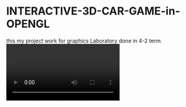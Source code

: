 # INTERACTIVE-3D-CAR-GAME-in-OPENGL
this my project work for graphics Laboratory done in 4-2 term.
![](my_video.mov)
